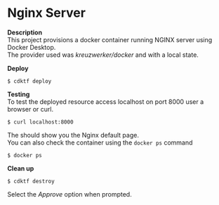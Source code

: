 # Nginx Server  
__Description__  
This project provisions a docker container running NGINX server using Docker Desktop.  
The provider used was _kreuzwerker/docker_ and with a local state. 

__Deploy__  
```
$ cdktf deploy
```

__Testing__  
To test the deployed resource access localhost on port 8000 user a browser or curl.
```
$ curl localhost:8000
```  
The should show you the Nginx default page.   
You can also check the container using the `docker ps` command  
```
$ docker ps
```  

__Clean up__  
```
$ cdktf destroy
```  
Select the _Approve_ option when prompted.  
